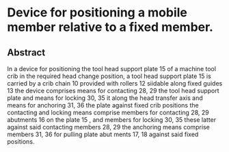 # Device for positioning a mobile member relative to a fixed member.

## Abstract
In a device for positioning the tool head support plate 15 of a machine tool crib in the required head change position, a tool head support plate 15 is carried by a crib chain 10 provided with rollers 12 siidable along fixed guides 13 the device comprises means for contacting 28, 29 the tool head support plate and means for locking 30, 35 it along the head transfer axis and means for anchoring 31, 36 the plate against fixed crib positions the contacting and locking means comprise members for contacting 28, 29 abutments 16 on the plate 15 , and members for locking 30, 35 these latter against said contacting members 28, 29 the anchoring means comprise members 31, 36 for pulling plate abut ments 17, 18 against said fixed positions.